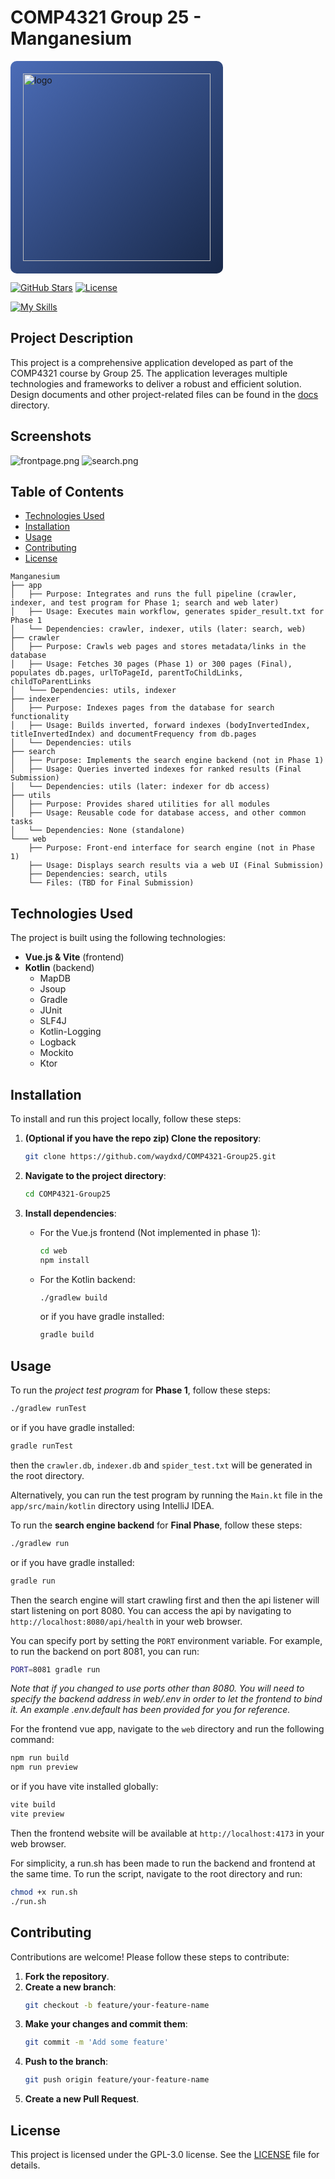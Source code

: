 # COMP4321 Group 25 - Manganesium 

<p align="center">
  <div style="display: inline-block; padding: 20px; background: linear-gradient(135deg, #4b6cb7 0%, #182848 100%); border-radius: 10px;">
    <img src="web/src/assets/logo.png" alt="logo" width="300" />
  </div>
</p>

<p >
  <a href="https://github.com/waydxd/COMP4321-Group25"><img src="https://img.shields.io/github/stars/waydxd/COMP4321-Group25?style=social" alt="GitHub Stars"></a>
  <a href="https://github.com/waydxd/COMP4321-Group25/blob/main/LICENSE"><img src="https://img.shields.io/github/license/waydxd/COMP4321-Group25?color=blue" alt="License"></a>

  [![My Skills](https://skillicons.dev/icons?i=kotlin,ktor,vite,vuejs,gradle,&theme=dark)](https://skillicons.dev)

</p>


## Project Description
This project is a comprehensive application developed as part of the COMP4321 course by Group 25. The application leverages multiple technologies and frameworks to deliver a robust and efficient solution.
Design documents and other project-related files can be found in the [docs](docs) directory.
## Screenshots
![frontpage.png](docs/Screenshots/Frontpage.png)
![search.png](docs/Screenshots/search.png)
## Table of Contents
- [Technologies Used](#technologies-used)
- [Installation](#installation)
- [Usage](#usage)
- [Contributing](#contributing)
- [License](#license)
```
Manganesium
├── app
│   ├── Purpose: Integrates and runs the full pipeline (crawler, indexer, and test program for Phase 1; search and web later)
│   ├── Usage: Executes main workflow, generates spider_result.txt for Phase 1
│   └── Dependencies: crawler, indexer, utils (later: search, web)
├── crawler
│   ├── Purpose: Crawls web pages and stores metadata/links in the database
│   ├── Usage: Fetches 30 pages (Phase 1) or 300 pages (Final), populates db.pages, urlToPageId, parentToChildLinks, childToParentLinks
│   └─── Dependencies: utils, indexer
├── indexer
│   ├── Purpose: Indexes pages from the database for search functionality
│   ├── Usage: Builds inverted, forward indexes (bodyInvertedIndex, titleInvertedIndex) and documentFrequency from db.pages
│   └── Dependencies: utils
├── search
│   ├── Purpose: Implements the search engine backend (not in Phase 1)
│   ├── Usage: Queries inverted indexes for ranked results (Final Submission)
│   └── Dependencies: utils (later: indexer for db access)
├── utils
│   ├── Purpose: Provides shared utilities for all modules
│   ├── Usage: Reusable code for database access, and other common tasks
│   └── Dependencies: None (standalone)
└─── web
    ├── Purpose: Front-end interface for search engine (not in Phase 1)
    ├── Usage: Displays search results via a web UI (Final Submission)
    ├── Dependencies: search, utils
    └── Files: (TBD for Final Submission)
```
## Technologies Used
The project is built using the following technologies:
- **Vue.js & Vite** (frontend)
- **Kotlin** (backend)
  - MapDB
  - Jsoup
  - Gradle
  - JUnit
  - SLF4J
  - Kotlin-Logging
  - Logback
  - Mockito
  - Ktor

## Installation
To install and run this project locally, follow these steps:

1. **(Optional if you have the repo zip) Clone the repository**:
    ```bash
    git clone https://github.com/waydxd/COMP4321-Group25.git
    ```

2. **Navigate to the project directory**:
    ```bash
    cd COMP4321-Group25
    ```

3. **Install dependencies**:
    - For the Vue.js frontend (Not implemented in phase 1):
      ```bash
      cd web
      npm install
      ```
    - For the Kotlin backend:
      ```bash
      ./gradlew build
      ```
      or if you have gradle installed:
      ```bash
      gradle build
      ```

## Usage
To run the *project test program* for **Phase 1**, follow these steps:
```bash
./gradlew runTest
``` 
or if you have gradle installed:
```bash
gradle runTest
```
then the `crawler.db`, `indexer.db` and `spider_test.txt` will be generated in the root directory.

Alternatively, you can run the test program by running the `Main.kt` file in the `app/src/main/kotlin` directory using IntelliJ IDEA.

To run the **search engine backend** for **Final Phase**, follow these steps:
```bash
./gradlew run
```
or if you have gradle installed:
```bash
gradle run
```
Then the search engine will start crawling first and then the api listener will start listening on port 8080. You can access the api by navigating to `http://localhost:8080/api/health` in your web browser.

You can specify port by setting the `PORT` environment variable. For example, to run the backend on port 8081, you can run:
```bash
PORT=8081 gradle run
```
_Note that if you changed to use ports other than 8080. You will need to specify the backend address in web/.env in order to let the frontend to bind it. 
An example .env.default has been provided for you for reference._

For the frontend vue app, navigate to the `web` directory and run the following command:
```bash
npm run build
npm run preview
```
or if you have vite installed globally:
```bash
vite build
vite preview
```
Then the frontend website will be available at `http://localhost:4173` in your web browser.

For simplicity, a run.sh has been made to run the backend and frontend at the same time. To run the script, navigate to the root directory and run:
```bash
chmod +x run.sh
./run.sh
```
## Contributing
Contributions are welcome! Please follow these steps to contribute:

1. **Fork the repository**.
2. **Create a new branch**:
    ```bash
    git checkout -b feature/your-feature-name
    ```
3. **Make your changes and commit them**:
    ```bash
    git commit -m 'Add some feature'
    ```
4. **Push to the branch**:
    ```bash
    git push origin feature/your-feature-name
    ```
5. **Create a new Pull Request**.

## License
This project is licensed under the GPL-3.0 license. See the [LICENSE](LICENSE) file for details.
